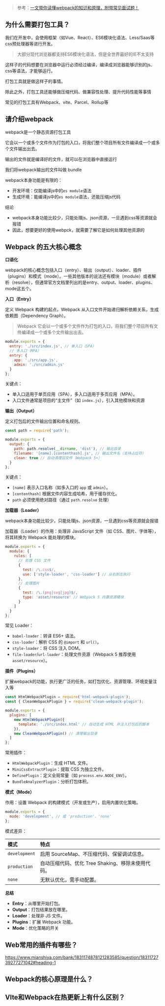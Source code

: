 > 参考：[一文带你读懂webpack的知识和原理，附带常见面试题！](https://juejin.cn/post/7138203576098095112?searchId=20250416172453F3A291C0E6C614446328)



## 为什么需要打包工具？

我们在开发中，会使用框架（如Vue、React）、ES6模块化语法、Less/Saas等css预处理器等进行开发。

>   大部分现代浏览器都支持ES6模块化语法，但是全世界最好的IE不太支持

这样子的代码想要在浏览器中运行必须经过编译，编译成浏览器能够识别的js、css等语法，才能够运行。

打包工具就是做这样子的事情。

除此之外，打包工具还能够做压缩代码、做兼容性处理、提升代码性能等事情

常见的打包工具有Webpack、vite、Parcel、Rollup等



## 请介绍webpack

webpack是一个静态资源打包工具

它会以一个或多个文件作为打包的入口，将我们整个项目所有文件编译成一个或多个文件输出出去。

输出的文件就是编译好的文件，就可以在浏览器中直接运行

我们将webpack输出的文件叫做 bundle



webpack本身功能是有限的：

-   开发环境：仅能编译js中的`es module`语法
-   生成环境：能编译js中的`es module`语法，还能压缩js代码



结论

-   webpack本身功能比较少，只能处理js、json资源，一旦遇到css等资源就会报错
-   因此，想要更好的使用webpck，就需要了解它是如何处理其他资源的



## Webpack 的五大核心概念

**口语化**

webpack的核心概念包括入口（entry）、输出（output）、loader、插件（plugins）和模式（mode）。一些其他版本的说法还有模块（module）或者解析（resolve），但通常官方文档里列出的是entry、output、loader、plugins、mode这五个。



**入口（Entry）**

定义 Webpack 构建的起点，Webpack 从入口文件开始递归解析依赖关系，生成依赖图（Dependency Graph）。

>   Webpack 它会以一个或多个文件作为打包的入口，将我们整个项目所有文件编译成一个或多个文件输出出去。

```js
module.exports = {
  entry: './src/index.js', // 单入口（SPA）
  // 多入口（MPA）
  entry: {
    app: './src/app.js',
    admin: './src/admin.js'
  }
};
```

关键点：

-   单入口适用于单页应用（SPA），多入口适用于多页应用（MPA）。
-   入口文件通常是项目的“主文件”（如 `index.js`），引入其他模块和资源



**输出（Output）**

定义打包后的文件输出位置和命名规则。

```js
const path = require('path');

module.exports = {
  output: {
    path: path.resolve(__dirname, 'dist'), // 输出目录
    filename: '[name].[contenthash].js', // 输出文件名（支持占位符）
    clean: true // 自动清理旧文件（Webpack 5+）
  }
};
```

关键点：

-   `[name]` 表示入口名称（如多入口的 `app` 或 `admin`）。
-   `[contenthash]` 根据文件内容生成哈希，用于缓存优化。
-   `path` 必须使用绝对路径（通过 `path.resolve` 处理）



**加载器（Loader）**

webpack本身功能比较少，只能处理js、json资源，一旦遇到css等资源就会报错

加载器（Loader）的作用：处理非 JavaScript 文件（如 CSS、图片、字体等），将其转换为 Webpack 能处理的模块。

```js
module.exports = {
  module: {
    rules: [
      // 处理 CSS 文件
      {
        test: /\.css$/,
        use: ['style-loader', 'css-loader'] // 从右到左执行
      },
      // 处理图片
      {
        test: /\.(png|svg|jpg)$/,
        type: 'asset/resource' // Webpack 5 内置资源模块
      }
    ]
  }
};
```

常见 Loader：

-   `babel-loader`：转译 ES6+ 语法。
-   `css-loader`：解析 CSS 的 `@import` 和 `url()`。
-   `style-loader`：将 CSS 注入 DOM。
-   `file-loader`/`url-loader`：处理文件资源（Webpack 5 推荐使用 `asset/resource`）。



**插件（Plugins）**

扩展webpack的功能，执行更广泛的任务，如打包优化、资源管理、环境变量注入等

```js
const HtmlWebpackPlugin = require('html-webpack-plugin');
const { CleanWebpackPlugin } = require('clean-webpack-plugin');

module.exports = {
  plugins: [
    new HtmlWebpackPlugin({
      template: './src/index.html' // 自动生成 HTML 并注入打包后的脚本
    }),
    new CleanWebpackPlugin() // 清理输出目录
  ]
};
```

常用插件：

-   `HtmlWebpackPlugin`：生成 HTML 文件。
-   `MiniCssExtractPlugin`：提取 CSS 为独立文件。
-   `DefinePlugin`：定义全局常量（如 `process.env.NODE_ENV`）。
-   `BundleAnalyzerPlugin`：分析打包体积。



**模式（Mode）**

作用：设置 Webpack 的构建模式（开发或生产），启用内置优化策略。

```js
module.exports = {
  mode: 'development', // 或 'production'、'none'
};
```

模式差异：

| 模式          | 特点                                              |
| :------------ | :------------------------------------------------ |
| `development` | 启用 SourceMap、不压缩代码、保留调试信息。        |
| `production`  | 自动压缩代码、优化 Tree Shaking、移除未使用代码。 |
| `none`        | 无默认优化，需手动配置。                          |



**总结**

-   **Entry**：从哪里开始打包。
-   **Output**：打包结果放在哪里。
-   **Loader**：处理非 JS 文件。
-   **Plugins**：扩展 Webpack 功能。
-   **Mode**：优化策略的开关





## Web常用的插件有哪些？

https://www.mianshiya.com/bank/1831174878121283585/question/1831172739277271042#heading-1





## Webpack的核心原理是什么？





## VIte和Webpack在热更新上有什么区别？